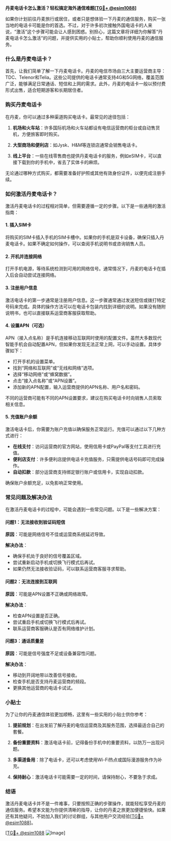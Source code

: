 **丹麦电话卡怎么激活？轻松搞定海外通信难题[[TG💪+ @esim1088](https://t.me/s/esim1088)]**

如果你计划前往丹麦旅行或居住，或者只是想体验一下丹麦的通信服务，购买一张当地的电话卡可能是你的首选。不过，对于许多初次接触外国电话卡的人来说，“激活”这个步骤可能会让人感到困惑。别担心，这篇文章将详细为你解答“丹麦电话卡怎么激活”的问题，并提供实用的小贴士，帮助你顺利使用丹麦的通信服务。

### 什么是丹麦电话卡？

首先，让我们简单了解一下丹麦电话卡。丹麦的电信市场由三大主要运营商主导：TDC、Telenor和Telia。这些公司提供的电话卡通常支持4G和5G网络，覆盖范围广泛，能够满足日常通话、短信和上网的需求。此外，丹麦的电话卡一般以预付费形式出售，适合短期游客和长期居住者。

### 购买丹麦电话卡

在丹麦，你可以通过多种渠道购买电话卡。最常见的途径包括：

1. **机场和火车站**：许多国际机场和火车站都设有电信运营商的柜台或自动售货机，方便旅客即时购买。
   
2. **大型商场和便利店**：如Jysk、H&M等连锁店通常会销售电话卡。

3. **线上平台**：一些在线零售商也提供丹麦电话卡的服务，例如eSIM卡，可以直接下载到你的手机中，省去了实体卡的麻烦。

无论通过哪种方式购买，都需要准备好护照或其他有效身份证件，以便完成注册手续。

### 如何激活丹麦电话卡？

激活丹麦电话卡的过程相对简单，但需要遵循一定的步骤。以下是一些通用的激活指南：

#### 1. 插入SIM卡

将购买的SIM卡插入手机的SIM卡槽中。如果你的手机是双卡设备，确保只插入丹麦电话卡。如果不确定如何操作，可以查阅手机说明书或咨询销售人员。

#### 2. 开机并连接网络

打开手机电源，等待系统检测到可用的网络信号。通常情况下，丹麦的电话卡在插入后会自动尝试连接网络。

#### 3. 注册用户信息

激活电话卡的第一步通常是注册用户信息。这一步骤通常通过发送短信或拨打特定号码来完成。具体的操作方法可以在电话卡包装内找到详细的说明。如果没有随附说明书，也可以直接联系运营商客服获取帮助。

#### 4. 设置APN（可选）

APN（接入点名称）是手机连接移动互联网时使用的配置文件。虽然大多数现代智能手机会自动配置APN，但如果你发现无法正常上网，可以手动设置。具体步骤如下：

- 打开手机的设置菜单。
- 找到“网络和互联网”或“无线和网络”选项。
- 选择“移动网络”或“蜂窝数据”。
- 点击“接入点名称”或“APN设置”。
- 添加新的APN配置，输入运营商提供的APN名称、用户名和密码。

不同的运营商可能有不同的APN设置要求，建议在购买电话卡时向销售人员索取相关信息。

#### 5. 充值账户余额

激活电话卡后，你需要为账户充值以确保服务正常运行。充值可以通过以下几种方式进行：

- **在线支付**：访问运营商的官方网站，使用信用卡或PayPal等支付工具进行充值。
- **便利店支付**：许多便利店提供电话卡充值服务，只需提供电话号码即可完成操作。
- **自动扣款**：部分运营商支持绑定银行账户或信用卡，实现自动扣款。

确保账户余额充足，以免影响正常使用。

### 常见问题及解决办法

在激活丹麦电话卡的过程中，可能会遇到一些常见问题。以下是一些解决方案：

#### 问题1：无法接收到验证码短信

**原因**：可能是网络信号不佳或运营商系统延迟导致。

**解决办法**：
- 确保手机处于良好的信号覆盖区域。
- 尝试重新启动手机或切换飞行模式后再试。
- 如果仍然无法接收验证码，可以联系运营商客服寻求帮助。

#### 问题2：无法连接到互联网

**原因**：可能是APN设置不正确或网络故障。

**解决办法**：
- 检查APN设置是否正确。
- 尝试重启手机或切换飞行模式后再试。
- 联系运营商客服确认是否有网络维护计划。

#### 问题3：通话质量差

**原因**：可能是信号强度不足或设备兼容性问题。

**解决办法**：
- 移动到开阔地带以改善信号接收。
- 检查手机是否支持丹麦运营商的频段。
- 更换其他运营商的电话卡试试。

### 小贴士

为了让你的丹麦通信体验更加顺畅，这里有一些实用的小贴士供你参考：

1. **提前规划**：在出发前了解丹麦的电信运营商及其服务范围，选择最适合自己的套餐。

2. **备份重要资料**：激活电话卡前，记得备份手机中的重要资料，以防万一出现问题。

3. **多渠道备用**：除了电话卡，还可以考虑使用Wi-Fi热点或国际漫游服务作为补充。

4. **保持耐心**：激活电话卡可能需要一定的时间，请保持耐心，不要急于求成。

### 结语

激活丹麦电话卡并不是一件难事，只要按照正确的步骤操作，就能轻松享受丹麦的通信服务。希望本文能为你提供清晰的指导，让你的丹麦之旅更加便捷愉快。如果还有其他疑问，不妨加入我们的讨论群组，与其他用户交流经验[[TG💪+ @esim1088](https://t.me/s/esim1088)]。

[[TG💪+ @esim1088](https://t.me/s/esim1088) ![Image](https://i.postimg.cc/4NQfJmqS/Snipaste-2025-05-13-00-14-12.png)]